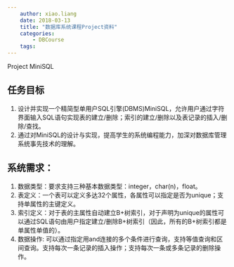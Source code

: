 ```yaml
---
    author: xiao.liang
    date: 2018-03-13
    title: "数据库系统课程Project资料"
    categories: 
        - DBCourse
    tags:
---
```


Project MiniSQL

## 任务目标

1.	设计并实现一个精简型单用户SQL引擎(DBMS)MiniSQL，允许用户通过字符界面输入SQL语句实现表的建立/删除；索引的建立/删除以及表记录的插入/删除/查找。
2.	通过对MiniSQL的设计与实现，提高学生的系统编程能力，加深对数据库管理系统事先技术的理解。

## 系统需求：

1.	数据类型：要求支持三种基本数据类型：integer，char(n)，float。
2.	表定义：一个表可以定义多达32个属性，各属性可以指定是否为unique；支持单属性的主键定义。
3.	索引定义：对于表的主属性自动建立B+树索引，对于声明为unique的属性可以通过SQL语句由用户指定建立/删除B+树索引（因此，所有的B+树索引都是单属性单值的）。
4.	数据操作: 可以通过指定用and连接的多个条件进行查询，支持等值查询和区间查询。支持每次一条记录的插入操作；支持每次一条或多条记录的删除操作。

